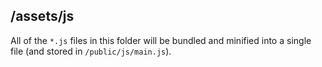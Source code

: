 ## /assets/js

All of the ```*.js``` files in this folder will be bundled and minified into a single file (and stored in ```/public/js/main.js```).


